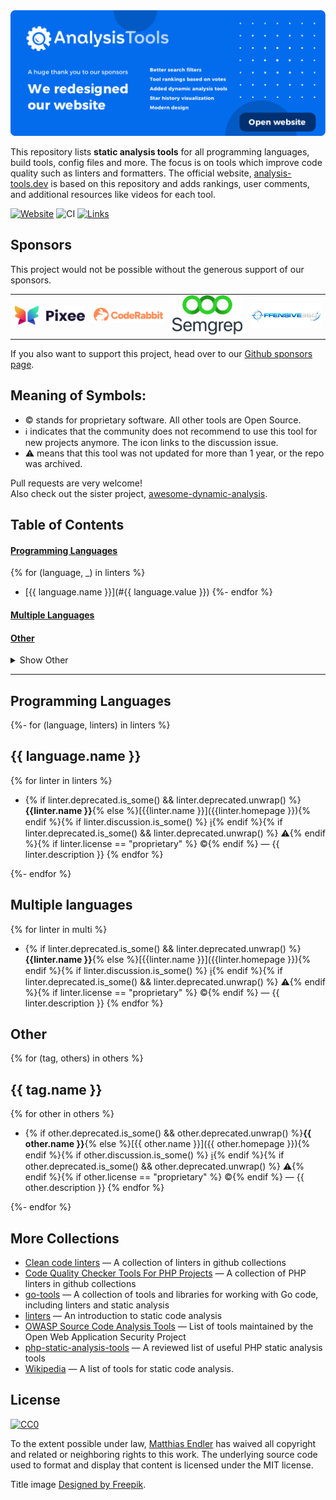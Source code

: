 <!-- 🚨🚨 DON'T EDIT THIS FILE DIRECTLY. Edit `data/tools.yml` instead. 🚨🚨 -->

 <a href="https://analysis-tools.dev/">
   <img alt="Analysis Tools Website" src="https://raw.githubusercontent.com/analysis-tools-dev/assets/master/static/redesign.svg" />
 </a>

This repository lists **static analysis tools** for all programming languages, build tools, config files and more. The focus is on tools which improve code quality such as linters and formatters.
The official website, [analysis-tools.dev](https://analysis-tools.dev/) is based on this repository and adds rankings, user comments, and additional resources like videos for each tool.

[![Website](https://img.shields.io/badge/Website-Online-2B5BAE)](https://analysis-tools.dev)
![CI](https://github.com/analysis-tools-dev/static-analysis/workflows/CI/badge.svg)
[![Links](https://github.com/analysis-tools-dev/static-analysis/actions/workflows/links.yml/badge.svg)](https://github.com/analysis-tools-dev/static-analysis/actions/workflows/links.yml)

## Sponsors

This project would not be possible without the generous support of our sponsors.

<table>
   <tr>
      <td>
         <a href="https://www.pixee.ai/">
            <picture >
               <source width="200px" media="(prefers-color-scheme: dark)" srcset="https://raw.githubusercontent.com/analysis-tools-dev/assets/master/static/sponsors/pixee-light.png">
               <img width="200px" alt="Pixee" src="https://raw.githubusercontent.com/analysis-tools-dev/assets/master/static/sponsors/pixee-dark.png">
            </picture>
         </a>
      </td>
      <td>
         <a href="https://coderabbit.ai">
            <img width="200px" src="https://raw.githubusercontent.com/analysis-tools-dev/assets/master/static/sponsors/code-rabbit.svg" />
         </a>
      </td>
      <td>
         <a href="https://semgrep.dev/">
            <img width="200px" src="https://raw.githubusercontent.com/analysis-tools-dev/assets/master/static/sponsors/semgrep.svg" />
         </a>
      </td>
      <td>
         <a href="https://offensive360.com/">
            <img width="200px" src="https://raw.githubusercontent.com/analysis-tools-dev/assets/master/static/sponsors/offensive360.png" />
         </a>
      </td>
   </tr>
</table>

If you also want to support this project, head over to our [Github sponsors page](https://github.com/sponsors/analysis-tools-dev).

## Meaning of Symbols:

- :copyright: stands for proprietary software. All other tools are Open Source.
- :information_source: indicates that the community does not recommend to use this tool for new projects anymore. The icon links to the discussion issue.
- :warning: means that this tool was not updated for more than 1 year, or the repo was archived.

Pull requests are very welcome!  
Also check out the sister project, [awesome-dynamic-analysis](https://github.com/mre/awesome-dynamic-analysis).

## Table of Contents

#### [Programming Languages](#programming-languages-1)

{% for (language, _) in linters %}
- [{{ language.name }}](#{{ language.value }})
  {%- endfor %}

#### [Multiple Languages](#multiple-languages-1)

#### [Other](#other-1)
<details>
 <summary>Show Other</summary>
{% for (tag, _) in others %}
- [{{ tag.name }}](#{{ tag.value }})
  {%- endfor %}
</details>

---

## Programming Languages

{%- for (language, linters) in linters %}

<a name="{{ language.value }}" />
<h2>{{ language.name }}</h2>

{% for linter in linters %}
- {% if linter.deprecated.is_some() && linter.deprecated.unwrap() %}**{{linter.name }}**{% else %}[{{linter.name }}]({{linter.homepage }}){% endif %}{% if linter.discussion.is_some() %} [:information_source:](<{{linter.discussion.as_ref().unwrap()}}>){% endif %}{% if linter.deprecated.is_some() && linter.deprecated.unwrap() %} :warning:{% endif %}{% if linter.license == "proprietary" %} :copyright:{% endif %} — {{ linter.description }}
{% endfor %}

{%- endfor %}

## Multiple languages

{% for linter in multi %}
- {% if linter.deprecated.is_some() && linter.deprecated.unwrap() %}**{{linter.name }}**{% else %}[{{linter.name }}]({{linter.homepage }}){% endif %}{% if linter.discussion.is_some() %} [:information_source:](<{{linter.discussion.as_ref().unwrap()}}>){% endif %}{% if linter.deprecated.is_some() && linter.deprecated.unwrap() %} :warning:{% endif %}{% if linter.license == "proprietary" %} :copyright:{% endif %} — {{ linter.description }}
{% endfor %}

## Other

{% for (tag, others) in others %}

<a name="{{ tag.value }}" />
<h2>{{ tag.name }}</h2>

{% for other in others %}
- {% if other.deprecated.is_some() && other.deprecated.unwrap() %}**{{ other.name }}**{% else %}[{{ other.name }}]({{ other.homepage }}){% endif %}{% if other.discussion.is_some() %} [:information_source:](<{{other.discussion.as_ref().unwrap()}}>){% endif %}{% if other.deprecated.is_some() && other.deprecated.unwrap() %} :warning:{% endif %}{% if other.license == "proprietary" %} :copyright:{% endif %} — {{ other.description }}
{% endfor %}

{%- endfor %}

## More Collections

- [Clean code linters](https://github.com/collections/clean-code-linters) — A collection of linters in github collections
- [Code Quality Checker Tools For PHP Projects](https://github.com/collections/code-quality-in-php) — A collection of PHP linters in github collections
- [go-tools](https://github.com/dominikh/go-tools) — A collection of tools and libraries for working with Go code, including linters and static analysis
- [linters](https://github.com/mcandre/linters) — An introduction to static code analysis
- [OWASP Source Code Analysis Tools](https://owasp.org/www-community/Source_Code_Analysis_Tools) — List of tools maintained by the Open Web Application Security Project
- [php-static-analysis-tools](https://github.com/exakat/php-static-analysis-tools) — A reviewed list of useful PHP static analysis tools
- [Wikipedia](http://en.wikipedia.org/wiki/List_of_tools_for_static_code_analysis) — A list of tools for static code analysis.

## License

[![CC0](https://i.creativecommons.org/p/zero/1.0/88x31.png)](https://creativecommons.org/publicdomain/zero/1.0/)

To the extent possible under law, [Matthias Endler](https://endler.dev) has waived all copyright and related or neighboring rights to this work.
The underlying source code used to format and display that content is licensed under the MIT license.


Title image [Designed by Freepik](https://www.freepik.com).